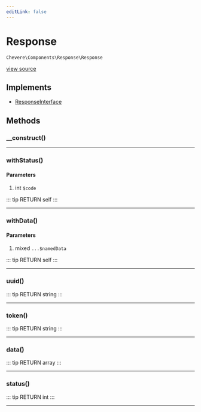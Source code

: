 ```yaml
---
editLink: false
---
```


# Response

`Chevere\Components\Response\Response`

[view source](https://github.com/chevere/chevere/blob/master/src/Chevere/Components/Response/Response.php)

## Implements

- [ResponseInterface](../../Interfaces/Response/ResponseInterface.md)

## Methods

### __construct()

---

### withStatus()

#### Parameters

1. int `$code`

::: tip RETURN
self
:::

---

### withData()

#### Parameters

1. mixed `...$namedData`

::: tip RETURN
self
:::

---

### uuid()

::: tip RETURN
string
:::

---

### token()

::: tip RETURN
string
:::

---

### data()

::: tip RETURN
array
:::

---

### status()

::: tip RETURN
int
:::

---
